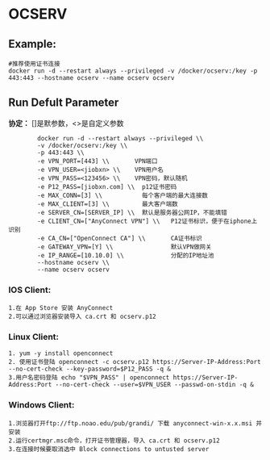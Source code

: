 OCSERV
===

## Example:

    #推荐使用证书连接
    docker run -d --restart always --privileged -v /docker/ocserv:/key -p 443:443 --hostname ocserv --name ocserv ocserv

## Run Defult Parameter
**协定：** []是默参数，<>是自定义参数

			docker run -d --restart always --privileged \\
			-v /docker/ocserv:/key \\
			-p 443:443 \\
			-e VPN_PORT=[443] \\       VPN端口
			-e VPN_USER=<jiobxn> \\    VPN用户名
			-e VPN_PASS=<123456> \\    VPN密码，默认随机
			-e P12_PASS=[jiobxn.com] \\  p12证书密码
			-e MAX_CONN=[3] \\           每个客户端的最大连接数
			-e MAX_CLIENT=[3] \\         最大客户端数
			-e SERVER_CN=[SERVER_IP] \\  默认是服务器公网IP，不能填错
			-e CLIENT_CN=["AnyConnect VPN"] \\   P12证书标识，便于在iphone上识别
			-e CA_CN=["OpenConnect CA"] \\       CA证书标识
			-e GATEWAY_VPN=[Y] \\                默认VPN做网关
			-e IP_RANGE=[10.10.0] \\             分配的IP地址池
			--hostname ocserv \\
			--name ocserv ocserv

### IOS Client:

    1.在 App Store 安装 AnyConnect
    2.可以通过浏览器安装导入 ca.crt 和 ocserv.p12

### Linux Client:

    1. yum -y install openconnect
    2. 使用证书登陆 openconnect -c ocserv.p12 https://Server-IP-Address:Port --no-cert-check --key-password=$P12_PASS -q &
    3.用户名密码登陆 echo "$VPN_PASS" | openconnect https://Server-IP-Address:Port --no-cert-check --user=$VPN_USER --passwd-on-stdin -q &

### Windows Client:

    1.浏览器打开ftp://ftp.noao.edu/pub/grandi/ 下载 anyconnect-win-x.x.msi 并安装
    2.运行certmgr.msc命令，打开证书管理器，导入 ca.crt 和 ocserv.p12
    3.在连接时候要取消选中 Block connections to untusted server
